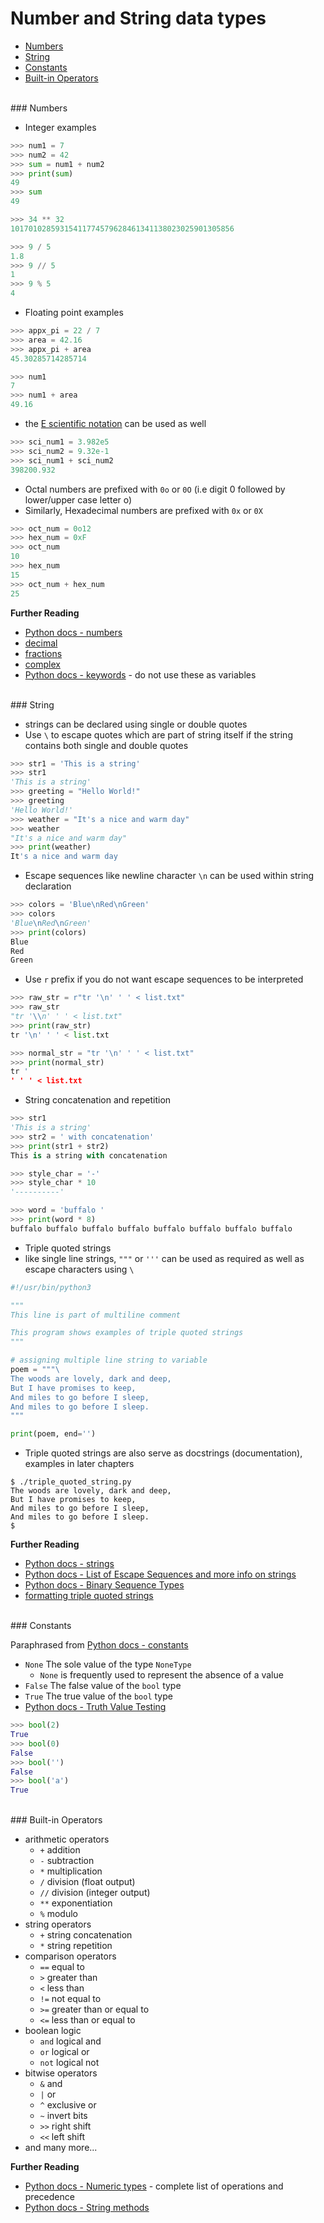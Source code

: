 # <a name="number-and-string-data-types"></a>Number and String data types

* [Numbers](#numbers)
* [String](#string)
* [Constants](#constants)
* [Built-in Operators](#built-in-operators)

<br>
### <a name="numbers"></a>Numbers

* Integer examples

```python
>>> num1 = 7
>>> num2 = 42
>>> sum = num1 + num2
>>> print(sum)
49
>>> sum
49

>>> 34 ** 32
10170102859315411774579628461341138023025901305856

>>> 9 / 5
1.8
>>> 9 // 5
1
>>> 9 % 5
4
```

* Floating point examples

```python
>>> appx_pi = 22 / 7
>>> area = 42.16
>>> appx_pi + area
45.30285714285714

>>> num1
7
>>> num1 + area
49.16
```

* the [E scientific notation](https://en.wikipedia.org/wiki/Scientific_notation#E_notation) can be used as well

```python
>>> sci_num1 = 3.982e5
>>> sci_num2 = 9.32e-1
>>> sci_num1 + sci_num2
398200.932
```

* Octal numbers are prefixed with `0o` or `0O` (i.e digit 0 followed by lower/upper case letter o)
* Similarly, Hexadecimal numbers are prefixed with `0x` or `0X`

```python
>>> oct_num = 0o12
>>> hex_num = 0xF
>>> oct_num
10
>>> hex_num
15
>>> oct_num + hex_num
25
```

**Further Reading**

* [Python docs - numbers](https://docs.python.org/3/tutorial/introduction.html#numbers)
* [decimal](https://docs.python.org/3/library/decimal.html)
* [fractions](https://docs.python.org/3/library/fractions.html)
* [complex](https://docs.python.org/3/library/functions.html#complex)
* [Python docs - keywords](https://docs.python.org/3/reference/lexical_analysis.html#keywords) - do not use these as variables

<br>
### <a name="string"></a>String

* strings can be declared using single or double quotes
* Use `\` to escape quotes which are part of string itself if the string contains both single and double quotes

```python
>>> str1 = 'This is a string'
>>> str1
'This is a string'
>>> greeting = "Hello World!"
>>> greeting
'Hello World!'
>>> weather = "It's a nice and warm day"
>>> weather
"It's a nice and warm day"
>>> print(weather)
It's a nice and warm day
```

* Escape sequences like newline character `\n` can be used within string declaration

```python
>>> colors = 'Blue\nRed\nGreen'
>>> colors
'Blue\nRed\nGreen'
>>> print(colors)
Blue
Red
Green
```

* Use `r` prefix if you do not want escape sequences to be interpreted

```python
>>> raw_str = r"tr '\n' ' ' < list.txt"
>>> raw_str
"tr '\\n' ' ' < list.txt"
>>> print(raw_str)
tr '\n' ' ' < list.txt

>>> normal_str = "tr '\n' ' ' < list.txt"
>>> print(normal_str)
tr '
' ' ' < list.txt
```

* String concatenation and repetition

```python
>>> str1
'This is a string'
>>> str2 = ' with concatenation'
>>> print(str1 + str2)
This is a string with concatenation

>>> style_char = '-'
>>> style_char * 10
'----------'

>>> word = 'buffalo '
>>> print(word * 8)
buffalo buffalo buffalo buffalo buffalo buffalo buffalo buffalo 
```

* Triple quoted strings
* like single line strings, `"""` or `'''` can be used as required as well as escape characters using `\`

```python
#!/usr/bin/python3

"""
This line is part of multiline comment

This program shows examples of triple quoted strings
"""

# assigning multiple line string to variable
poem = """\
The woods are lovely, dark and deep,   
But I have promises to keep,   
And miles to go before I sleep,   
And miles to go before I sleep.
"""

print(poem, end='')
```

* Triple quoted strings are also serve as docstrings (documentation), examples in later chapters

```
$ ./triple_quoted_string.py 
The woods are lovely, dark and deep,   
But I have promises to keep,   
And miles to go before I sleep,   
And miles to go before I sleep.
$
```

**Further Reading**

* [Python docs - strings](https://docs.python.org/3/tutorial/introduction.html#strings)
* [Python docs - List of Escape Sequences and more info on strings](https://docs.python.org/3/reference/lexical_analysis.html#strings)
* [Python docs - Binary Sequence Types](https://docs.python.org/3/library/stdtypes.html#binary-sequence-types-bytes-bytearray-memoryview)
* [formatting triple quoted strings](https://stackoverflow.com/questions/3877623/in-python-can-you-have-variables-within-triple-quotes-if-so-how)

<br>
### <a name="constants"></a>Constants

Paraphrased from [Python docs - constants](https://docs.python.org/3/library/constants.html)

* `None` The sole value of the type `NoneType`
    * `None` is frequently used to represent the absence of a value
* `False` The false value of the `bool` type
* `True` The true value of the `bool` type
* [Python docs - Truth Value Testing](https://docs.python.org/3/library/stdtypes.html#truth)

```python
>>> bool(2)
True
>>> bool(0)
False
>>> bool('')
False
>>> bool('a')
True
```

<br>
### <a name="built-in-operators"></a>Built-in Operators

* arithmetic operators
    * `+` addition
    * `-` subtraction
    * `*` multiplication
    * `/` division (float output)
    * `//` division (integer output)
    * `**` exponentiation
    * `%` modulo
* string operators
    * `+` string concatenation
    * `*` string repetition
* comparison operators
    * `==` equal to
    * `>` greater than
    * `<` less than
    * `!=` not equal to
    * `>=` greater than or equal to
    * `<=` less than or equal to
* boolean logic
    * `and` logical and
    * `or` logical or
    * `not` logical not
* bitwise operators
    * `&` and
    * `|` or
    * `^` exclusive or
    * `~` invert bits
    * `>>` right shift
    * `<<` left shift
* and many more...

**Further Reading**

* [Python docs - Numeric types](https://docs.python.org/3/library/stdtypes.html#numeric-types-int-float-complex) - complete list of operations and precedence
* [Python docs - String methods](https://docs.python.org/3/library/stdtypes.html#string-methods)



